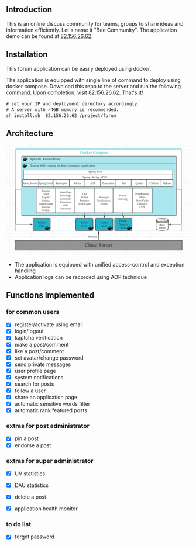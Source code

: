 
## Introduction
This is an online discuss community for teams, groups to share ideas and 
information efficiently. Let's name it "Bee Community". The application
demo can be found at  [82.156.26.62](82.156.26.62).

## Installation
This forum application can be easily deployed using docker.

The application is equipped with single line of command to deploy using docker compose. Download this repo to the server
and run the following command. Upon completion, visit 82.156.26.62. That's it! 

```shell
# set your IP and deployment directory accordingly
# A server with >4GB memory is recommended.
sh install.sh  82.156.26.62 /project/forum
```

## Architecture
![Architecture of Bee Community Application](./doc/architecture.png)

- The application is equipped with unified access-control and exception handling 
- Application logs can be recorded using AOP technique

## Functions Implemented
### for common users
- [x] register/activate using email
- [x] login/logout
- [x] kaptcha verification
- [x] make a post/comment
- [x] like a post/comment
- [x] set avatar/change password
- [x] send private messages
- [x] user profile page
- [x] system notifications
- [x] search for posts
- [x] follow a user
- [x] share an application page
- [x] automatic sensitive words filter
- [x] automatic rank featured posts

### extras for post administrator
- [x] pin a post
- [x] endorse a post

### extras for super administrator
- [x] UV statistics
- [x] DAU statistics
- [x] delete a post
- [x] application health monitor


### to do list
- [x] forget password

